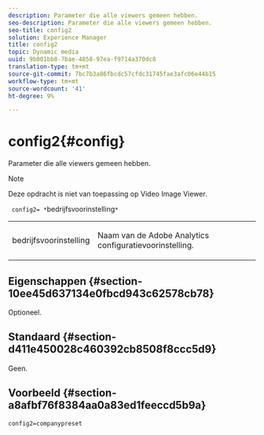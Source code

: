 ```yaml
---
description: Parameter die alle viewers gemeen hebben.
seo-description: Parameter die alle viewers gemeen hebben.
seo-title: config2
solution: Experience Manager
title: config2
topic: Dynamic media
uuid: 9b001bb8-7bae-4858-97ea-f9714a370dc8
translation-type: tm+mt
source-git-commit: 7bc7b3a86fbcdc57cfdc31745fae3afc06e44b15
workflow-type: tm+mt
source-wordcount: '41'
ht-degree: 9%

---
```



# config2{#config}

Parameter die alle viewers gemeen hebben.

>[!NOTE]
>
>Deze opdracht is niet van toepassing op Video Image Viewer.

` config2= *`bedrijfsvoorinstelling`*`

<table id="table_9B98C97485DD4DEB8A6ECBCE8DF6B886"> 
 <tbody> 
  <tr> 
   <td colname="col1"> <p> <span class="codeph"> <span class="varname"> bedrijfsvoorinstelling</span> </span> </p> </td> 
   <td colname="col2"> <p> Naam van de <span class="keyword"> Adobe Analytics</span> configuratievoorinstelling. </p> </td> 
  </tr> 
 </tbody> 
</table>

## Eigenschappen {#section-10ee45d637134e0fbcd943c62578cb78}

Optioneel.

## Standaard {#section-d411e450028c460392cb8508f8ccc5d9}

Geen.

## Voorbeeld {#section-a8afbf76f8384aa0a83ed1feeccd5b9a}

```
config2=companypreset
```

